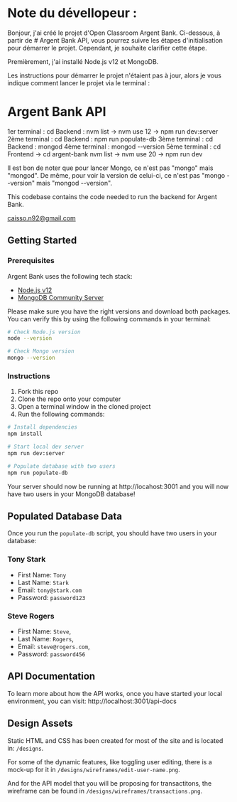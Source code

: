 # Note du dévellopeur :

Bonjour, j'ai créé le projet d'Open Classroom Argent Bank. Ci-dessous, à partir de # Argent Bank API, vous pourrez suivre les étapes d'initialisation pour démarrer le projet. Cependant, je souhaite clarifier cette étape.

Premièrement, j'ai installé Node.js v12 et MongoDB.

Les instructions pour démarrer le projet n'étaient pas à jour, alors je vous indique comment lancer le projet via le terminal :

# Argent Bank API

1er terminal :  cd Backend : nvm list -> nvm use 12 -> npm run dev:server
2ème terminal :  cd Backend : npm run populate-db
3ème terminal : cd Backend : mongod
4ème terminal : mongod --version
5ème terminal : cd Frontend -> cd argent-bank nvm list -> nvm use 20 -> npm run dev

Il est bon de noter que pour lancer Mongo, ce n'est pas "mongo" mais "mongod". 
De même, pour voir la version de celui-ci, ce n'est pas "mongo --version" mais "mongod --version".


This codebase contains the code needed to run the backend for Argent Bank.


caisso.n92@gmail.com

## Getting Started



### Prerequisites

Argent Bank uses the following tech stack:

- [Node.js v12](https://nodejs.org/en/)
- [MongoDB Community Server](https://www.mongodb.com/try/download/community)

Please make sure you have the right versions and download both packages. You can verify this by using the following commands in your terminal:

```bash
# Check Node.js version
node --version

# Check Mongo version
mongo --version
```

### Instructions

1. Fork this repo
1. Clone the repo onto your computer
1. Open a terminal window in the cloned project
1. Run the following commands:

```bash
# Install dependencies
npm install

# Start local dev server
npm run dev:server

# Populate database with two users
npm run populate-db
```

Your server should now be running at http://locahost:3001 and you will now have two users in your MongoDB database!

## Populated Database Data

Once you run the `populate-db` script, you should have two users in your database:

### Tony Stark

- First Name: `Tony`
- Last Name: `Stark`
- Email: `tony@stark.com`
- Password: `password123`

### Steve Rogers

- First Name: `Steve`,
- Last Name: `Rogers`,
- Email: `steve@rogers.com`,
- Password: `password456`

## API Documentation

To learn more about how the API works, once you have started your local environment, you can visit: http://localhost:3001/api-docs

## Design Assets

Static HTML and CSS has been created for most of the site and is located in: `/designs`.

For some of the dynamic features, like toggling user editing, there is a mock-up for it in `/designs/wireframes/edit-user-name.png`.

And for the API model that you will be proposing for transactitons, the wireframe can be found in `/designs/wireframes/transactions.png`.
